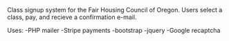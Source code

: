 
Class signup system for the Fair Housing Council of Oregon. Users select a class, pay, and recieve a confirmation e-mail.

Uses: 
-PHP mailer
-Stripe payments
-bootstrap
-jquery
-Google recaptcha